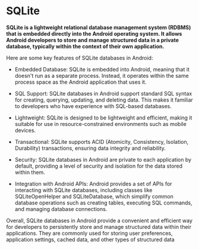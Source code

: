 # SQLite

**SQLite is a lightweight relational database management system (RDBMS) that is embedded directly into the Android operating system. It allows Android developers to store and manage structured data in a private database, typically within the context of their own application.**

Here are some key features of SQLite databases in Android:

* Embedded Database: SQLite is embedded into Android, meaning that it doesn't run as a separate process. Instead, it operates within the same process space as the Android application that uses it.

* SQL Support: SQLite databases in Android support standard SQL syntax for creating, querying, updating, and deleting data. This makes it familiar to developers who have experience with SQL-based databases.

* Lightweight: SQLite is designed to be lightweight and efficient, making it suitable for use in resource-constrained environments such as mobile devices.

* Transactional: SQLite supports ACID (Atomicity, Consistency, Isolation, Durability) transactions, ensuring data integrity and reliability.

* Security: SQLite databases in Android are private to each application by default, providing a level of security and isolation for the data stored within them.

* Integration with Android APIs: Android provides a set of APIs for interacting with SQLite databases, including classes like SQLiteOpenHelper and SQLiteDatabase, which simplify common database operations such as creating tables, executing SQL commands, and managing database connections.

Overall, SQLite databases in Android provide a convenient and efficient way for developers to persistently store and manage structured data within their applications. They are commonly used for storing user preferences, application settings, cached data, and other types of structured data

